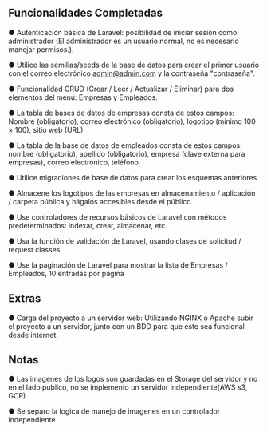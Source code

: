 ## Funcionalidades Completadas

● Autenticación básica de Laravel: posibilidad de iniciar sesión como administrador (El
administrador es un usuario normal, no es necesario manejar permisos.).

● Utilice las semillas/seeds de la base de datos para crear el primer usuario con el correo
	electrónico admin@admin.com y la contraseña "contraseña".

● Funcionalidad CRUD (Crear / Leer / Actualizar / Eliminar) para dos elementos del menú:
	Empresas y Empleados.

● La tabla de bases de datos de empresas consta de estos campos: Nombre (obligatorio),
	correo electrónico (obligatorio), logotipo (mínimo 100 × 100), sitio web (URL)

● La tabla de la base de datos de empleados consta de estos campos: nombre
	(obligatorio), apellido (obligatorio), empresa (clave externa para empresas), correo
	electrónico, teléfono.

● Utilice migraciones de base de datos para crear los esquemas anteriores

● Almacene los logotipos de las empresas en almacenamiento / aplicación / carpeta
	pública y hágalos accesibles desde el público.

● Use controladores de recursos básicos de Laravel con métodos predeterminados:
	indexar, crear, almacenar, etc.

● Usa la función de validación de Laravel, usando clases de solicitud / request classes

● Use la paginación de Laravel para mostrar la lista de Empresas / Empleados, 10
	entradas por página

## Extras
● Carga del proyecto a un servidor web: Utilizando NGINX o Apache subir el proyecto a
un servidor, junto con un BDD para que este sea funcional desde internet.

## Notas
● Las imagenes de los logos son guardadas en el Storage del servidor y no en el lado publico, no se implemento un servidor independiente(AWS s3, GCP)

● Se separo la logica de manejo de imagenes en un controlador independiente